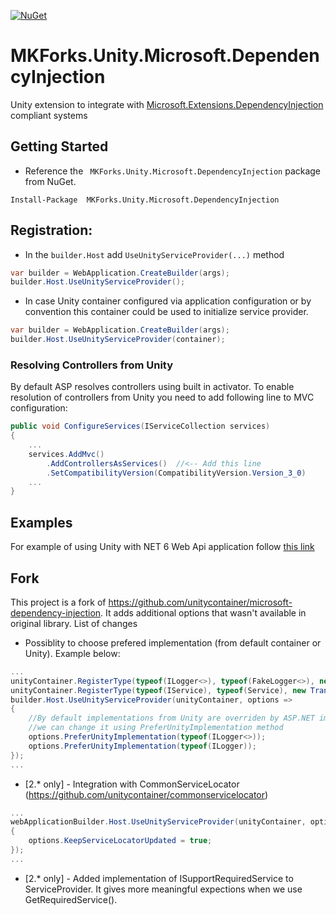 [![NuGet](https://img.shields.io/nuget/v/MKForks.Unity.Microsoft.DependencyInjection.svg)](https://www.nuget.org/packages/MKForks.Unity.Microsoft.DependencyInjection)

#  MKForks.Unity.Microsoft.DependencyInjection

Unity extension to integrate with [Microsoft.Extensions.DependencyInjection](https://github.com/aspnet/DependencyInjection)  compliant systems

## Getting Started

- Reference the ` MKForks.Unity.Microsoft.DependencyInjection` package from NuGet.

```shell
Install-Package  MKForks.Unity.Microsoft.DependencyInjection
```

## Registration:

- In the `builder.Host` add `UseUnityServiceProvider(...)` method

```C#
var builder = WebApplication.CreateBuilder(args);
builder.Host.UseUnityServiceProvider();
```

- In case Unity container configured via application configuration or by convention this container could be used to initialize service provider.

```C#
var builder = WebApplication.CreateBuilder(args);
builder.Host.UseUnityServiceProvider(container);
```

### Resolving Controllers from Unity

By default ASP resolves controllers using built in activator. To enable resolution of controllers from Unity you need to add following line to MVC configuration:

```C#
public void ConfigureServices(IServiceCollection services)
{
    ...
    services.AddMvc()
        .AddControllersAsServices()  //<-- Add this line
        .SetCompatibilityVersion(CompatibilityVersion.Version_3_0)
    ...
}
```

## Examples

For example of using Unity with NET 6 Web Api application follow [this link](https://github.com/michal-korniak/MKForks.Unity.Microsoft.DependencyInjection.Example)

## Fork

This project is a fork of https://github.com/unitycontainer/microsoft-dependency-injection. It adds additional options that wasn't available in original library. List of changes

* Possiblity to choose prefered implementation (from default container or Unity). Example below:

```C#
...
unityContainer.RegisterType(typeof(ILogger<>), typeof(FakeLogger<>), new TransientLifetimeManager());
unityContainer.RegisterType(typeof(IService), typeof(Service), new TransientLifetimeManager());
builder.Host.UseUnityServiceProvider(unityContainer, options =>
{
    //By default implementations from Unity are overriden by ASP.NET implementation,
    //we can change it using PreferUnityImplementation method
    options.PreferUnityImplementation(typeof(ILogger<>));
    options.PreferUnityImplementation(typeof(ILogger));
});
...

```

* [2.* only] - Integration with CommonServiceLocator (https://github.com/unitycontainer/commonservicelocator)

```C#
...
webApplicationBuilder.Host.UseUnityServiceProvider(unityContainer, options =>
{
    options.KeepServiceLocatorUpdated = true;
});
...

```

* [2.* only] - Added implementation of ISupportRequiredService to ServiceProvider. It gives more meaningful expections when we use GetRequiredService().
